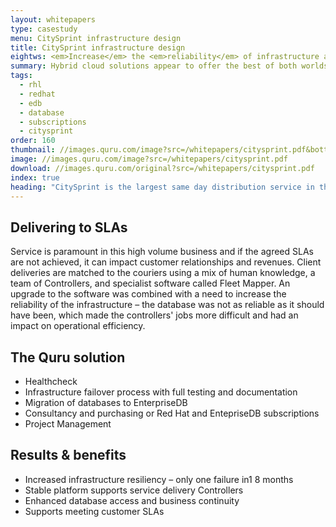 ```yaml
---
layout: whitepapers
type: casestudy
menu: CitySprint infrastructure design
title: CitySprint infrastructure design
eightws: <em>Increase</em> the <em>reliability</em> of infrastructure and databases
summary: Hybrid cloud solutions appear to offer the best of both worlds – IT retain control of data in a private cloud and can utilise public cloud providers that offer a way to buy computing capacity using Opex. 
tags:
  - rhl
  - redhat
  - edb
  - database
  - subscriptions
  - citysprint
order: 160
thumbnail: //images.quru.com/image?src=/whitepapers/citysprint.pdf&bottom=0.4125&right=0.72247&left=0.11894&top=0.09063
image: //images.quru.com/image?src=/whitepapers/citysprint.pdf
download: //images.quru.com/original?src=/whitepapers/citysprint.pdf
index: true
heading: "CitySprint is the largest same day distribution service in the UK with a turnover in 201 2 of £101 M. Growth has been rapid over the past few years, both organic and through acquisitions. The Head Office is in London, with 37 service locations and over 2,500 couriers across the UK handling 5M+ deliveries per year.</p><p>CitySprint asked Quru to increase network infrastructure reliability and support business-critical databases." 
---
```


## Delivering to SLAs
Service is paramount in this high volume business and if the agreed SLAs are not achieved, it can
impact customer relationships and revenues. Client deliveries are matched to the couriers using a
mix of human knowledge, a team of Controllers, and specialist software called Fleet Mapper. An
upgrade to the software was combined with a need to increase the reliability of the
infrastructure – the database was not as reliable as it should have been, which made the
controllers' jobs more difficult and had an impact on operational efficiency.

<div class="quote"></div>

## The Quru solution
* Healthcheck
* Infrastructure failover process with full testing and documentation
* Migration of databases to EnterpriseDB
* Consultancy and purchasing or Red Hat and EntepriseDB subscriptions
* Project Management

## Results & benefits

* Increased infrastructure resiliency – only one failure in1 8 months
* Stable platform supports service delivery Controllers
* Enhanced database access and business continuity
* Supports meeting customer SLAs
